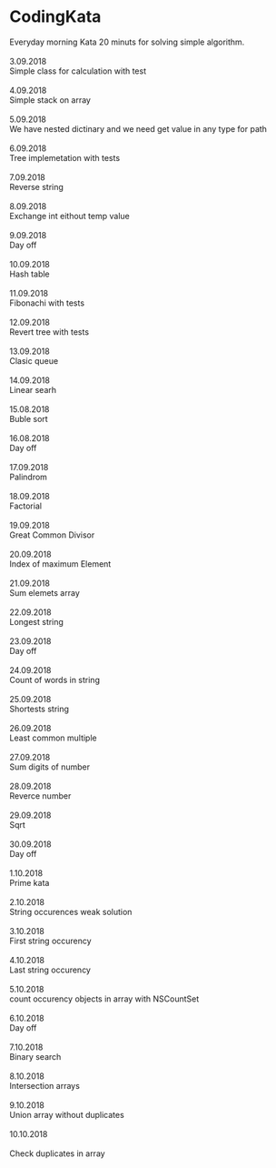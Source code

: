 # CodingKata
Everyday morning Kata 20 minuts for solving simple algorithm. <br /><br />
3.09.2018 <br />
Simple class for calculation with test <br /><br />
4.09.2018 <br />
Simple stack on array <br /><br />
5.09.2018 <br />
We have nested dictinary and we need get value in any type for path <br /><br />
6.09.2018 <br />
Tree implemetation with tests <br /><br />
7.09.2018 <br />
Reverse string <br /><br />
8.09.2018 <br />
Exchange int eithout temp value <br /><br />
9.09.2018 <br />
Day off <br /> <br />
10.09.2018 <br />
Hash table <br /><br />
11.09.2018 <br />
Fibonachi with tests <br /><br />
12.09.2018 <br />
Revert tree with tests <br /><br />
13.09.2018 <br />
Clasic queue <br /><br />
14.09.2018 <br />
Linear searh <br /><br />
15.08.2018  <br />
Buble sort<br /> <br />
16.08.2018  <br />
Day off<br /><br />
17.09.2018 <br />
Palindrom <br /><br />
18.09.2018 <br />
Factorial <br /><br />
19.09.2018 <br />
Great Common Divisor <br /><br />
20.09.2018 <br />
Index of maximum Element <br /><br />
21.09.2018 <br />
Sum elemets array <br /><br />
22.09.2018 <br />
Longest string <br /><br />
23.09.2018 <br />
Day off <br /><br />
24.09.2018 <br />
Count of words in string<br /><br />
25.09.2018 <br />
Shortests string<br /><br />
26.09.2018 <br />
Least common multiple <br /><br />
27.09.2018 <br />
Sum digits of number <br /><br />
28.09.2018 <br />
Reverce number <br /><br />
29.09.2018 <br />
Sqrt <br /><br />
30.09.2018 <br />
Day off <br /><br />
1.10.2018 <br />
Prime kata <br /><br />
2.10.2018 <br />
String occurences weak solution <br /><br />
3.10.2018 <br />
First string occurency <br /><br />
4.10.2018 <br />
Last string occurency <br /><br />
5.10.2018 <br />
count occurency objects in array with NSCountSet <br /><br />
6.10.2018 <br />
Day off <br /><br />
7.10.2018 <br />
Binary search <br /><br />
8.10.2018<br />
Intersection  arrays <br /><br />
9.10.2018 <br />
Union array without duplicates<br /><br />
10.10.2018 <br /><br />
Check duplicates in array  <br />
